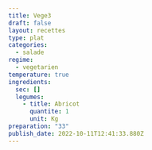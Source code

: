 ```yaml
---
title: Vege3
draft: false
layout: recettes
type: plat
categories:
  - salade
regime:
  - vegetarien
temperature: true
ingredients:
  sec: []
  legumes:
    - title: Abricot
      quantite: 1
      unit: Kg
preparation: "33"
publish_date: 2022-10-11T12:41:33.880Z
---
```

